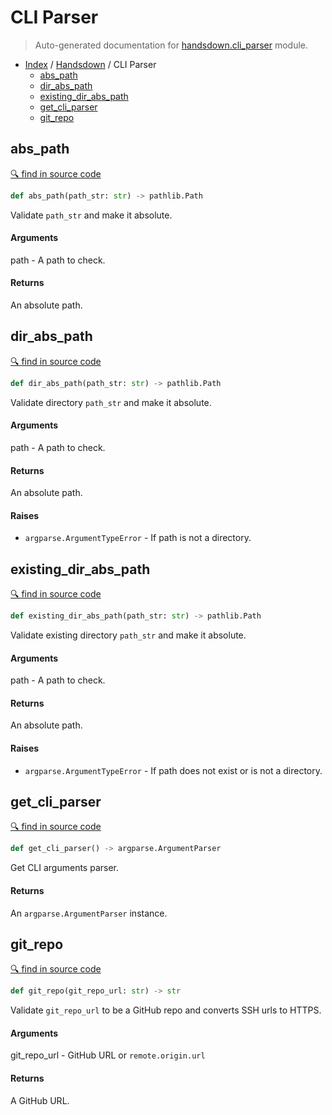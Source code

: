 # CLI Parser

> Auto-generated documentation for [handsdown.cli_parser](../../handsdown/cli_parser.py) module.

- [Index](../README.md#modules) / [Handsdown](index.md#handsdown) / CLI Parser
  - [abs_path](#abs_path)
  - [dir_abs_path](#dir_abs_path)
  - [existing_dir_abs_path](#existing_dir_abs_path)
  - [get_cli_parser](#get_cli_parser)
  - [git_repo](#git_repo)

## abs_path

[🔍 find in source code](https://github.com/vemel/handsdown/blob/master/handsdown/cli_parser.py#L32)

```python
def abs_path(path_str: str) -> pathlib.Path
```

Validate `path_str` and make it absolute.

#### Arguments

path - A path to check.

#### Returns

An absolute path.

## dir_abs_path

[🔍 find in source code](https://github.com/vemel/handsdown/blob/master/handsdown/cli_parser.py#L45)

```python
def dir_abs_path(path_str: str) -> pathlib.Path
```

Validate directory `path_str` and make it absolute.

#### Arguments

path - A path to check.

#### Returns

An absolute path.

#### Raises

- `argparse.ArgumentTypeError` - If path is not a directory.

## existing_dir_abs_path

[🔍 find in source code](https://github.com/vemel/handsdown/blob/master/handsdown/cli_parser.py#L64)

```python
def existing_dir_abs_path(path_str: str) -> pathlib.Path
```

Validate existing directory `path_str` and make it absolute.

#### Arguments

path - A path to check.

#### Returns

An absolute path.

#### Raises

- `argparse.ArgumentTypeError` - If path does not exist or is not a directory.

## get_cli_parser

[🔍 find in source code](https://github.com/vemel/handsdown/blob/master/handsdown/cli_parser.py#L85)

```python
def get_cli_parser() -> argparse.ArgumentParser
```

Get CLI arguments parser.

#### Returns

An `argparse.ArgumentParser` instance.

## git_repo

[🔍 find in source code](https://github.com/vemel/handsdown/blob/master/handsdown/cli_parser.py#L13)

```python
def git_repo(git_repo_url: str) -> str
```

Validate `git_repo_url` to be a GitHub repo and converts SSH urls to HTTPS.

#### Arguments

git_repo_url - GitHub URL or `remote.origin.url`

#### Returns

A GitHub URL.

